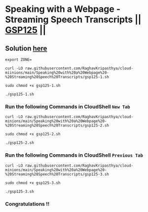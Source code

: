 # Speaking with a Webpage - Streaming Speech Transcripts || [GSP125](https://www.cloudskillsboost.google/focuses/676?parent=catalog) ||

## Solution [here]()


```
export ZONE=
```
```
curl -LO raw.githubusercontent.com/RaghavKripasthya/cloud-miinions/main/Speaking%20with%20a%20Webpage%20-%20Streaming%20Speech%20Transcripts/gsp125-1.sh

sudo chmod +x gsp125-1.sh

./gsp125-1.sh
```

### Run the following Commands in CloudShell `New Tab`

```
curl -LO raw.githubusercontent.com/RaghavKripasthya/cloud-minions/main/Speaking%20with%20a%20Webpage%20-%20Streaming%20Speech%20Transcripts/gsp125-2.sh

sudo chmod +x gsp125-2.sh

./gsp125-2.sh
```

### Run the following Commands in CloudShell `Previous Tab`

```
curl -LO raw.githubusercontent.com/RaghavKripasthya/cloud-minions/main/Speaking%20with%20a%20Webpage%20-%20Streaming%20Speech%20Transcripts/gsp125-3.sh

sudo chmod +x gsp125-3.sh

./gsp125-3.sh
```

### Congratulations !!
